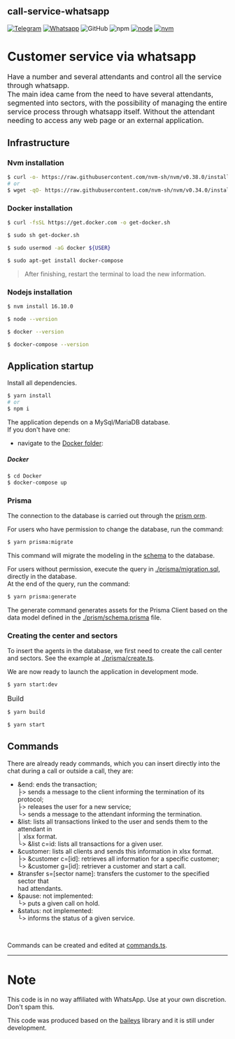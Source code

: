 ## call-service-whatsapp

[![Telegram](https://img.shields.io/badge/Group-Telegram-%2333C1FF)](https://t.me/codechatBR)
[![Whatsapp](https://img.shields.io/badge/WhatsApp-message-%2322BC18)](https://api.whatsapp.com/send?phone=5531995918699)
![GitHub](https://img.shields.io/github/license/jrCleber/call-service-whatsapp)
![npm](https://img.shields.io/badge/npm-8.5.5-lightgrey)
[![node](https://img.shields.io/badge/node-^16.10.0-%3C873A)](https://nodejs.org/)
[![nvm](https://img.shields.io/badge/nvm-nodejs-%3C873A)](https://github.com/nvm-sh/nvm#installing-and-updating)

# Customer service via whatsapp

<font size='3'>Have a number and several attendants and control all the service through whatsapp.</font></br>
<font size='3'>The main idea came from the need to have several attendants, segmented into sectors, with the possibility of managing the entire service process through whatsapp itself. Without the attendant needing to access any web page or an external application.</font>

## Infrastructure

### Nvm installation

```sh
$ curl -o- https://raw.githubusercontent.com/nvm-sh/nvm/v0.38.0/install.sh | bash
# or
$ wget -qO- https://raw.githubusercontent.com/nvm-sh/nvm/v0.34.0/install.sh | bash
```
### Docker installation

```sh
$ curl -fsSL https://get.docker.com -o get-docker.sh

$ sudo sh get-docker.sh

$ sudo usermod -aG docker ${USER}

$ sudo apt-get install docker-compose
```
> After finishing, restart the terminal to load the new information.

### Nodejs installation

```sh
$ nvm install 16.10.0

$ node --version

$ docker --version

$ docker-compose --version
```
## Application startup

Install all dependencies.
```sh
$ yarn install
# or
$ npm i
```
The application depends on a MySql/MariaDB database.</br>
If you don't have one:
  - navigate to the [Docker folder](https://github.com/jrCleber/call-service-whatsapp/tree/main/Docker):
##### Docker
```sh
$ cd Docker
$ docker-compose up
```
### Prisma

The connection to the database is carried out through the [prism orm](https://www.prisma.io/docs/getting-started/quickstart).

For users who have permission to change the database, run the command:
```sh
$ yarn prisma:migrate
```
This command will migrate the modeling in the [schema](https://github.com/jrCleber/call-service-whatsapp/blob/main/prisma/schema.prisma) to the database.

For users without permission, execute the query in [./prisma/migration.sql](https://github.com/jrCleber/call-service-whatsapp/blob/main/prisma/migration.sql), directly in the database.</br>
At the end of the query, run the command:
```sh
$ yarn prisma:generate
```
The generate command generates assets for the Prisma Client based on the data model defined in the [./prism/schema.prisma](https://github.com/jrCleber/call-service-whatsapp/blob/main/prisma/schema.prism) file.

### Creating the center and sectors
To insert the agents in the database, we first need to create the call center and sectors. See the example at [./prisma/create.ts](https://github.com/jrCleber/call-service-whatsapp/blob/main/prisma/create.ts).</br>

We are now ready to launch the application in development mode.
```sh
$ yarn start:dev
```
<font size='3'>Build</font>

```sh
$ yarn build

$ yarn start
```
## Commands
There are already ready commands, which you can insert directly into the chat during a call or outside a call, they are:</br>
  - &end: ends the transaction;</br>
    ├> sends a message to the client informing the termination of its protocol;</br>
    ├> releases the user for a new service;</br>
    └> sends a message to the attendant informing the termination.</br>
  - &list: lists all transactions linked to the user and sends them to the attendant in</br>
    │ xlsx format.</br>
    └> &list c=id: lists all transactions for a given user.</br>
  - &customer: lists all clients and sends this information in xlsx format.</br>
    ├> &customer c=\[id\]: retrieves all information for a specific customer;</br>
    └> &customer g=\[id\]: retriever a customer and start a call.</br>
  - &transfer s=\[sector name\]: transfers the customer to the specified sector that</br>
    had attendants.</br>
  - &pause: not implemented:</br>
    └> puts a given call on hold.</br>
  - &status: not implemented:</br>
    └> informs the status of a given service.
</br>

Commands can be created and edited at [commands.ts](https://github.com/jrCleber/call-service-whatsapp/blob/main/src/instance/command/commands.ts).

<hr>

# Note
This code is in no way affiliated with WhatsApp. Use at your own discretion. Don't spam this.</br>

This code was produced based on the [baileys](https://github.com/adiwajshing/Baileys) library and it is still under development.
